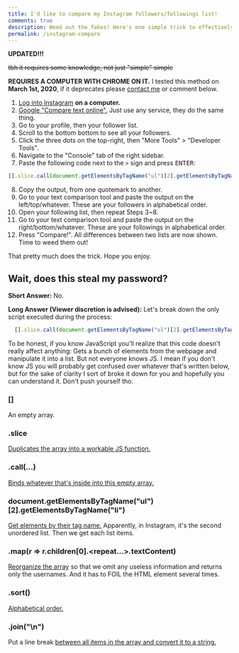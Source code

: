 ```yaml
---
title: I'd like to compare my Instagram followers/followings list!
comments: true
description: Weed out the fakes! Here's one simple trick to effectively compare your followers and followings list, so you can unfollow those traitors who never follows you back, and keep your Instagram COOL and CLEAN, without leaking your password!
permalink: /instagram-compare
---
```


**UPDATED!!!**

~~tbh it requires some knowledge, not just "simple" simple~~

**REQUIRES A COMPUTER WITH CHROME ON IT.** I tested this method on **March 1st, 2020**, if it deprecates please [contact me](https://instagram.com/austinhuang.me) or comment below.

1. [Log into Instagram](https://instagram.com) **on a computer.**
2. [Google "Compare text online".](https://www.google.com/search?q=compare+text+online) Just use any service, they do the same thing.
3. Go to your profile, then your follower list.
4. Scroll to the bottom bottom to see all your followers.
5. Click the three dots on the top-right, then "More Tools" > "Developer Tools".
6. Navigate to the "Console" tab of the right sidebar.
7. Paste the following code next to the `>` sign and press <kbd>ENTER</kbd>:
  ```js
  [].slice.call(document.getElementsByTagName("ul")[2].getElementsByTagName("li")).map(r => r.children[0].children[0].children[1].children[0].children[0].textContent).sort().join("\n")
  ```
8. Copy the output, from one quotemark to another.
9. Go to your text comparison tool and paste the output on the left/top/whatever. These are your followers in alphabetical order.
10. Open your following list, then repeat Steps 3~8.
11. Go to your text comparison tool and paste the output on the right/bottom/whatever. These are your followings in alphabetical order.
12. Press "Compare!". All differences between two lists are now shown. Time to weed them out!

That pretty much does the trick. Hope you enjoy.

## Wait, does this steal my password?
**Short Answer:** No.

**Long Answer (Viewer discretion is advised):** Let's break down the only script executed during the process:
```js
  [].slice.call(document.getElementsByTagName("ul")[2].getElementsByTagName("li")).map(r => r.children[0].children[0].children[1].children[0].children[0].textContent).sort().join("\n")
```
To be honest, if you know JavaScript you'll realize that this code doesn't really affect anything: Gets a bunch of elements from the webpage and manipulate it into a list. But not everyone knows JS. I mean if you don't know JS you will probably get confused over whatever that's written below, but for the sake of clarity I sort of broke it down for you and hopefully you can understand it. Don't push yourself tho.
### []
An empty array.
### .slice
[Duplicates the array into a workable JS function.](https://developer.mozilla.org/en-US/docs/Web/JavaScript/Reference/Global_Objects/Array/slice)
### .call(...)
[Binds whatever that's inside into this empty array.](https://developer.mozilla.org/en-US/docs/Web/JavaScript/Reference/Global_Objects/Function/call)
### document.getElementsByTagName("ul")[2].getElementsByTagName("li")
[Get elements by their tag name.](https://developer.mozilla.org/en-US/docs/Web/API/Document/getElementsByTagName) Apparently, in Instagram, it's the second unordered list. Then we get each list items.
### .map(r => r.children[0].<repeat...>.textContent)
[Reorganize the array](https://developer.mozilla.org/en-US/docs/Web/JavaScript/Reference/Global_Objects/Array/map) so that we omit any useless information and returns only the usernames. And it has to FOIL the HTML element several times.
### .sort()
[Alphabetical order.](https://developer.mozilla.org/en-US/docs/Web/JavaScript/Reference/Global_Objects/Array/sort)
### .join("\n")
Put a line break [between all items in the array and convert it to a string.](https://developer.mozilla.org/en-US/docs/Web/JavaScript/Reference/Global_Objects/Array/join)
